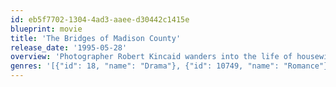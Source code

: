 ```yaml
---
id: eb5f7702-1304-4ad3-aaee-d30442c1415e
blueprint: movie
title: 'The Bridges of Madison County'
release_date: '1995-05-28'
overview: 'Photographer Robert Kincaid wanders into the life of housewife Francesca Johnson for four days in the 1960s.'
genres: '[{"id": 18, "name": "Drama"}, {"id": 10749, "name": "Romance"}]'
---
```

